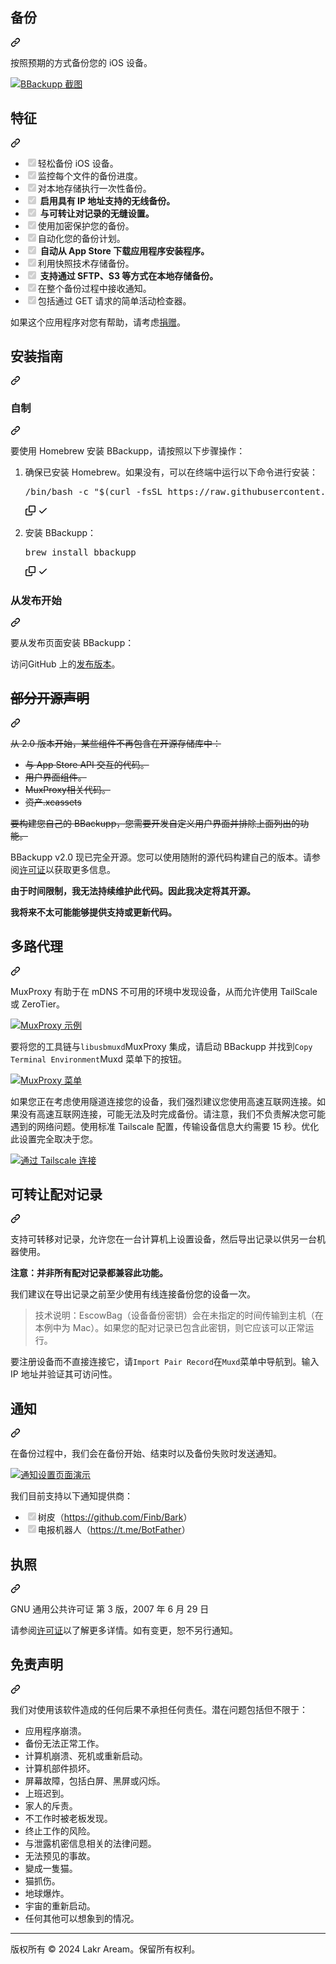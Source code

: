 <div class="Box-sc-g0xbh4-0 QkQOb js-snippet-clipboard-copy-unpositioned" data-hpc="true"><article class="markdown-body entry-content container-lg" itemprop="text"><div class="markdown-heading" dir="auto"><h1 tabindex="-1" class="heading-element" dir="auto"><font style="vertical-align: inherit;"><font style="vertical-align: inherit;">备份</font></font></h1><a id="user-content-bbackupp" class="anchor" aria-label="永久链接：BBackupp" href="#bbackupp"><svg class="octicon octicon-link" viewBox="0 0 16 16" version="1.1" width="16" height="16" aria-hidden="true"><path d="m7.775 3.275 1.25-1.25a3.5 3.5 0 1 1 4.95 4.95l-2.5 2.5a3.5 3.5 0 0 1-4.95 0 .751.751 0 0 1 .018-1.042.751.751 0 0 1 1.042-.018 1.998 1.998 0 0 0 2.83 0l2.5-2.5a2.002 2.002 0 0 0-2.83-2.83l-1.25 1.25a.751.751 0 0 1-1.042-.018.751.751 0 0 1-.018-1.042Zm-4.69 9.64a1.998 1.998 0 0 0 2.83 0l1.25-1.25a.751.751 0 0 1 1.042.018.751.751 0 0 1 .018 1.042l-1.25 1.25a3.5 3.5 0 1 1-4.95-4.95l2.5-2.5a3.5 3.5 0 0 1 4.95 0 .751.751 0 0 1-.018 1.042.751.751 0 0 1-1.042.018 1.998 1.998 0 0 0-2.83 0l-2.5 2.5a1.998 1.998 0 0 0 0 2.83Z"></path></svg></a></div>
<p dir="auto"><font style="vertical-align: inherit;"><font style="vertical-align: inherit;">按照预期的方式备份您的 iOS 设备。</font></font></p>
<p dir="auto"><a target="_blank" rel="noopener noreferrer" href="/Lakr233/BBackupp/blob/main/Resource/Readme/SCR-20240322-khfv.jpeg"><img src="/Lakr233/BBackupp/raw/main/Resource/Readme/SCR-20240322-khfv.jpeg" alt="BBackupp 截图" style="max-width: 100%;"></a></p>
<div class="markdown-heading" dir="auto"><h2 tabindex="-1" class="heading-element" dir="auto"><font style="vertical-align: inherit;"><font style="vertical-align: inherit;">特征</font></font></h2><a id="user-content-features" class="anchor" aria-label="固定链接：功能" href="#features"><svg class="octicon octicon-link" viewBox="0 0 16 16" version="1.1" width="16" height="16" aria-hidden="true"><path d="m7.775 3.275 1.25-1.25a3.5 3.5 0 1 1 4.95 4.95l-2.5 2.5a3.5 3.5 0 0 1-4.95 0 .751.751 0 0 1 .018-1.042.751.751 0 0 1 1.042-.018 1.998 1.998 0 0 0 2.83 0l2.5-2.5a2.002 2.002 0 0 0-2.83-2.83l-1.25 1.25a.751.751 0 0 1-1.042-.018.751.751 0 0 1-.018-1.042Zm-4.69 9.64a1.998 1.998 0 0 0 2.83 0l1.25-1.25a.751.751 0 0 1 1.042.018.751.751 0 0 1 .018 1.042l-1.25 1.25a3.5 3.5 0 1 1-4.95-4.95l2.5-2.5a3.5 3.5 0 0 1 4.95 0 .751.751 0 0 1-.018 1.042.751.751 0 0 1-1.042.018 1.998 1.998 0 0 0-2.83 0l-2.5 2.5a1.998 1.998 0 0 0 0 2.83Z"></path></svg></a></div>
<ul class="contains-task-list">
<li class="task-list-item"><input type="checkbox" id="" disabled="" class="task-list-item-checkbox" checked=""><font style="vertical-align: inherit;"><font style="vertical-align: inherit;">轻松备份 iOS 设备。</font></font></li>
<li class="task-list-item"><input type="checkbox" id="" disabled="" class="task-list-item-checkbox" checked=""><font style="vertical-align: inherit;"><font style="vertical-align: inherit;">监控每个文件的备份进度。</font></font></li>
<li class="task-list-item"><input type="checkbox" id="" disabled="" class="task-list-item-checkbox" checked=""><font style="vertical-align: inherit;"><font style="vertical-align: inherit;">对本地存储执行一次性备份。</font></font></li>
<li class="task-list-item"><input type="checkbox" id="" disabled="" class="task-list-item-checkbox" checked=""> <strong><font style="vertical-align: inherit;"><font style="vertical-align: inherit;">启用具有 IP 地址支持的无线备份。</font></font></strong></li>
<li class="task-list-item"><input type="checkbox" id="" disabled="" class="task-list-item-checkbox" checked=""> <strong><font style="vertical-align: inherit;"><font style="vertical-align: inherit;">与可转让对记录的无缝设置。</font></font></strong></li>
<li class="task-list-item"><input type="checkbox" id="" disabled="" class="task-list-item-checkbox" checked=""><font style="vertical-align: inherit;"><font style="vertical-align: inherit;">使用加密保护您的备份。</font></font></li>
<li class="task-list-item"><input type="checkbox" id="" disabled="" class="task-list-item-checkbox" checked=""><font style="vertical-align: inherit;"><font style="vertical-align: inherit;">自动化您的备份计划。</font></font></li>
<li class="task-list-item"><input type="checkbox" id="" disabled="" class="task-list-item-checkbox" checked=""> <strong><font style="vertical-align: inherit;"><font style="vertical-align: inherit;">自动从 App Store 下载应用程序安装程序。</font></font></strong></li>
<li class="task-list-item"><input type="checkbox" id="" disabled="" class="task-list-item-checkbox" checked=""><font style="vertical-align: inherit;"><font style="vertical-align: inherit;">利用快照技术存储备份。</font></font></li>
<li class="task-list-item"><input type="checkbox" id="" disabled="" class="task-list-item-checkbox" checked=""> <strong><font style="vertical-align: inherit;"><font style="vertical-align: inherit;">支持通过 SFTP、S3 等方式在本地存储备份。</font></font></strong></li>
<li class="task-list-item"><input type="checkbox" id="" disabled="" class="task-list-item-checkbox" checked=""><font style="vertical-align: inherit;"><font style="vertical-align: inherit;">在整个备份过程中接收通知。</font></font></li>
<li class="task-list-item"><input type="checkbox" id="" disabled="" class="task-list-item-checkbox" checked=""><font style="vertical-align: inherit;"><font style="vertical-align: inherit;">包括通过 GET 请求的简单活动检查器。</font></font></li>
</ul>
<p dir="auto"><font style="vertical-align: inherit;"><font style="vertical-align: inherit;">如果这个应用程序对您有帮助，请考虑</font></font><a href="https://github.com/sponsors/Lakr233"><font style="vertical-align: inherit;"><font style="vertical-align: inherit;">捐赠</font></font></a><font style="vertical-align: inherit;"><font style="vertical-align: inherit;">。</font></font></p>
<div class="markdown-heading" dir="auto"><h2 tabindex="-1" class="heading-element" dir="auto"><font style="vertical-align: inherit;"><font style="vertical-align: inherit;">安装指南</font></font></h2><a id="user-content-installation-guide" class="anchor" aria-label="固定链接：安装指南" href="#installation-guide"><svg class="octicon octicon-link" viewBox="0 0 16 16" version="1.1" width="16" height="16" aria-hidden="true"><path d="m7.775 3.275 1.25-1.25a3.5 3.5 0 1 1 4.95 4.95l-2.5 2.5a3.5 3.5 0 0 1-4.95 0 .751.751 0 0 1 .018-1.042.751.751 0 0 1 1.042-.018 1.998 1.998 0 0 0 2.83 0l2.5-2.5a2.002 2.002 0 0 0-2.83-2.83l-1.25 1.25a.751.751 0 0 1-1.042-.018.751.751 0 0 1-.018-1.042Zm-4.69 9.64a1.998 1.998 0 0 0 2.83 0l1.25-1.25a.751.751 0 0 1 1.042.018.751.751 0 0 1 .018 1.042l-1.25 1.25a3.5 3.5 0 1 1-4.95-4.95l2.5-2.5a3.5 3.5 0 0 1 4.95 0 .751.751 0 0 1-.018 1.042.751.751 0 0 1-1.042.018 1.998 1.998 0 0 0-2.83 0l-2.5 2.5a1.998 1.998 0 0 0 0 2.83Z"></path></svg></a></div>
<div class="markdown-heading" dir="auto"><h3 tabindex="-1" class="heading-element" dir="auto"><font style="vertical-align: inherit;"><font style="vertical-align: inherit;">自制</font></font></h3><a id="user-content-homebrew" class="anchor" aria-label="永久链接：Homebrew" href="#homebrew"><svg class="octicon octicon-link" viewBox="0 0 16 16" version="1.1" width="16" height="16" aria-hidden="true"><path d="m7.775 3.275 1.25-1.25a3.5 3.5 0 1 1 4.95 4.95l-2.5 2.5a3.5 3.5 0 0 1-4.95 0 .751.751 0 0 1 .018-1.042.751.751 0 0 1 1.042-.018 1.998 1.998 0 0 0 2.83 0l2.5-2.5a2.002 2.002 0 0 0-2.83-2.83l-1.25 1.25a.751.751 0 0 1-1.042-.018.751.751 0 0 1-.018-1.042Zm-4.69 9.64a1.998 1.998 0 0 0 2.83 0l1.25-1.25a.751.751 0 0 1 1.042.018.751.751 0 0 1 .018 1.042l-1.25 1.25a3.5 3.5 0 1 1-4.95-4.95l2.5-2.5a3.5 3.5 0 0 1 4.95 0 .751.751 0 0 1-.018 1.042.751.751 0 0 1-1.042.018 1.998 1.998 0 0 0-2.83 0l-2.5 2.5a1.998 1.998 0 0 0 0 2.83Z"></path></svg></a></div>
<p dir="auto"><font style="vertical-align: inherit;"><font style="vertical-align: inherit;">要使用 Homebrew 安装 BBackupp，请按照以下步骤操作：</font></font></p>
<ol dir="auto">
<li>
<p dir="auto"><font style="vertical-align: inherit;"><font style="vertical-align: inherit;">确保已安装 Homebrew。如果没有，可以在终端中运行以下命令进行安装：</font></font></p>
<div class="highlight highlight-source-shell notranslate position-relative overflow-auto" dir="auto"><pre>/bin/bash -c <span class="pl-s"><span class="pl-pds">"</span><span class="pl-s"><span class="pl-pds">$(</span>curl -fsSL https://raw.githubusercontent.com/Homebrew/install/HEAD/install.sh<span class="pl-pds">)</span></span><span class="pl-pds">"</span></span></pre><div class="zeroclipboard-container">
    <clipboard-copy aria-label="Copy" class="ClipboardButton btn btn-invisible js-clipboard-copy m-2 p-0 d-flex flex-justify-center flex-items-center" data-copy-feedback="Copied!" data-tooltip-direction="w" value="/bin/bash -c &quot;$(curl -fsSL https://raw.githubusercontent.com/Homebrew/install/HEAD/install.sh)&quot;" tabindex="0" role="button">
      <svg aria-hidden="true" height="16" viewBox="0 0 16 16" version="1.1" width="16" data-view-component="true" class="octicon octicon-copy js-clipboard-copy-icon">
    <path d="M0 6.75C0 5.784.784 5 1.75 5h1.5a.75.75 0 0 1 0 1.5h-1.5a.25.25 0 0 0-.25.25v7.5c0 .138.112.25.25.25h7.5a.25.25 0 0 0 .25-.25v-1.5a.75.75 0 0 1 1.5 0v1.5A1.75 1.75 0 0 1 9.25 16h-7.5A1.75 1.75 0 0 1 0 14.25Z"></path><path d="M5 1.75C5 .784 5.784 0 6.75 0h7.5C15.216 0 16 .784 16 1.75v7.5A1.75 1.75 0 0 1 14.25 11h-7.5A1.75 1.75 0 0 1 5 9.25Zm1.75-.25a.25.25 0 0 0-.25.25v7.5c0 .138.112.25.25.25h7.5a.25.25 0 0 0 .25-.25v-7.5a.25.25 0 0 0-.25-.25Z"></path>
</svg>
      <svg aria-hidden="true" height="16" viewBox="0 0 16 16" version="1.1" width="16" data-view-component="true" class="octicon octicon-check js-clipboard-check-icon color-fg-success d-none">
    <path d="M13.78 4.22a.75.75 0 0 1 0 1.06l-7.25 7.25a.75.75 0 0 1-1.06 0L2.22 9.28a.751.751 0 0 1 .018-1.042.751.751 0 0 1 1.042-.018L6 10.94l6.72-6.72a.75.75 0 0 1 1.06 0Z"></path>
</svg>
    </clipboard-copy>
  </div></div>
</li>
<li>
<p dir="auto"><font style="vertical-align: inherit;"><font style="vertical-align: inherit;">安装 BBackupp：</font></font></p>
<div class="highlight highlight-source-shell notranslate position-relative overflow-auto" dir="auto"><pre>brew install bbackupp</pre><div class="zeroclipboard-container">
    <clipboard-copy aria-label="Copy" class="ClipboardButton btn btn-invisible js-clipboard-copy m-2 p-0 d-flex flex-justify-center flex-items-center" data-copy-feedback="Copied!" data-tooltip-direction="w" value="brew install bbackupp" tabindex="0" role="button">
      <svg aria-hidden="true" height="16" viewBox="0 0 16 16" version="1.1" width="16" data-view-component="true" class="octicon octicon-copy js-clipboard-copy-icon">
    <path d="M0 6.75C0 5.784.784 5 1.75 5h1.5a.75.75 0 0 1 0 1.5h-1.5a.25.25 0 0 0-.25.25v7.5c0 .138.112.25.25.25h7.5a.25.25 0 0 0 .25-.25v-1.5a.75.75 0 0 1 1.5 0v1.5A1.75 1.75 0 0 1 9.25 16h-7.5A1.75 1.75 0 0 1 0 14.25Z"></path><path d="M5 1.75C5 .784 5.784 0 6.75 0h7.5C15.216 0 16 .784 16 1.75v7.5A1.75 1.75 0 0 1 14.25 11h-7.5A1.75 1.75 0 0 1 5 9.25Zm1.75-.25a.25.25 0 0 0-.25.25v7.5c0 .138.112.25.25.25h7.5a.25.25 0 0 0 .25-.25v-7.5a.25.25 0 0 0-.25-.25Z"></path>
</svg>
      <svg aria-hidden="true" height="16" viewBox="0 0 16 16" version="1.1" width="16" data-view-component="true" class="octicon octicon-check js-clipboard-check-icon color-fg-success d-none">
    <path d="M13.78 4.22a.75.75 0 0 1 0 1.06l-7.25 7.25a.75.75 0 0 1-1.06 0L2.22 9.28a.751.751 0 0 1 .018-1.042.751.751 0 0 1 1.042-.018L6 10.94l6.72-6.72a.75.75 0 0 1 1.06 0Z"></path>
</svg>
    </clipboard-copy>
  </div></div>
</li>
</ol>
<div class="markdown-heading" dir="auto"><h3 tabindex="-1" class="heading-element" dir="auto"><font style="vertical-align: inherit;"><font style="vertical-align: inherit;">从发布开始</font></font></h3><a id="user-content-from-release" class="anchor" aria-label="固定链接：来自发布" href="#from-release"><svg class="octicon octicon-link" viewBox="0 0 16 16" version="1.1" width="16" height="16" aria-hidden="true"><path d="m7.775 3.275 1.25-1.25a3.5 3.5 0 1 1 4.95 4.95l-2.5 2.5a3.5 3.5 0 0 1-4.95 0 .751.751 0 0 1 .018-1.042.751.751 0 0 1 1.042-.018 1.998 1.998 0 0 0 2.83 0l2.5-2.5a2.002 2.002 0 0 0-2.83-2.83l-1.25 1.25a.751.751 0 0 1-1.042-.018.751.751 0 0 1-.018-1.042Zm-4.69 9.64a1.998 1.998 0 0 0 2.83 0l1.25-1.25a.751.751 0 0 1 1.042.018.751.751 0 0 1 .018 1.042l-1.25 1.25a3.5 3.5 0 1 1-4.95-4.95l2.5-2.5a3.5 3.5 0 0 1 4.95 0 .751.751 0 0 1-.018 1.042.751.751 0 0 1-1.042.018 1.998 1.998 0 0 0-2.83 0l-2.5 2.5a1.998 1.998 0 0 0 0 2.83Z"></path></svg></a></div>
<p dir="auto"><font style="vertical-align: inherit;"><font style="vertical-align: inherit;">要从发布页面安装 BBackupp：</font></font></p>
<p dir="auto"><font style="vertical-align: inherit;"><font style="vertical-align: inherit;">访问GitHub 上的</font></font><a href="https://github.com/Lakr233/BBackupp/releases"><font style="vertical-align: inherit;"><font style="vertical-align: inherit;">发布版本</font></font></a><font style="vertical-align: inherit;"><font style="vertical-align: inherit;">。</font></font></p>
<div class="markdown-heading" dir="auto"><h2 tabindex="-1" class="heading-element" dir="auto"><del><font style="vertical-align: inherit;"><font style="vertical-align: inherit;">部分开源声明</font></font></del></h2><a id="user-content-partial-open-source-notice" class="anchor" aria-label="永久链接：部分开源声明" href="#partial-open-source-notice"><svg class="octicon octicon-link" viewBox="0 0 16 16" version="1.1" width="16" height="16" aria-hidden="true"><path d="m7.775 3.275 1.25-1.25a3.5 3.5 0 1 1 4.95 4.95l-2.5 2.5a3.5 3.5 0 0 1-4.95 0 .751.751 0 0 1 .018-1.042.751.751 0 0 1 1.042-.018 1.998 1.998 0 0 0 2.83 0l2.5-2.5a2.002 2.002 0 0 0-2.83-2.83l-1.25 1.25a.751.751 0 0 1-1.042-.018.751.751 0 0 1-.018-1.042Zm-4.69 9.64a1.998 1.998 0 0 0 2.83 0l1.25-1.25a.751.751 0 0 1 1.042.018.751.751 0 0 1 .018 1.042l-1.25 1.25a3.5 3.5 0 1 1-4.95-4.95l2.5-2.5a3.5 3.5 0 0 1 4.95 0 .751.751 0 0 1-.018 1.042.751.751 0 0 1-1.042.018 1.998 1.998 0 0 0-2.83 0l-2.5 2.5a1.998 1.998 0 0 0 0 2.83Z"></path></svg></a></div>
<p dir="auto"><del><font style="vertical-align: inherit;"><font style="vertical-align: inherit;">从 2.0 版本开始，某些组件不再包含在开源存储库中：</font></font></del></p>
<ul dir="auto">
<li><del><font style="vertical-align: inherit;"><font style="vertical-align: inherit;">与 App Store API 交互的代码。</font></font></del></li>
<li><del><font style="vertical-align: inherit;"><font style="vertical-align: inherit;">用户界面组件。</font></font></del></li>
<li><del><font style="vertical-align: inherit;"><font style="vertical-align: inherit;">MuxProxy相关代码。</font></font></del></li>
<li><del><font style="vertical-align: inherit;"><font style="vertical-align: inherit;">资产.xcassets</font></font></del></li>
</ul>
<p dir="auto"><del><font style="vertical-align: inherit;"><font style="vertical-align: inherit;">要构建您自己的 BBackupp，您需要开发自定义用户界面并排除上面列出的功能。</font></font></del></p>
<p dir="auto"><font style="vertical-align: inherit;"><font style="vertical-align: inherit;">BBackupp v2.0 现已完全开源。您可以使用随附的源代码构建自己的版本。请参阅</font></font><a href="/Lakr233/BBackupp/blob/main/LICENSE"><font style="vertical-align: inherit;"><font style="vertical-align: inherit;">许可证</font></font></a><font style="vertical-align: inherit;"><font style="vertical-align: inherit;">以获取更多信息。</font></font></p>
<p dir="auto"><strong><font style="vertical-align: inherit;"><font style="vertical-align: inherit;">由于时间限制，我无法持续维护此代码。因此我决定将其开源。</font></font></strong></p>
<p dir="auto"><strong><font style="vertical-align: inherit;"><font style="vertical-align: inherit;">我将来不太可能能够提供支持或更新代码。</font></font></strong></p>
<div class="markdown-heading" dir="auto"><h2 tabindex="-1" class="heading-element" dir="auto"><font style="vertical-align: inherit;"><font style="vertical-align: inherit;">多路代理</font></font></h2><a id="user-content-muxproxy" class="anchor" aria-label="永久链接：MuxProxy" href="#muxproxy"><svg class="octicon octicon-link" viewBox="0 0 16 16" version="1.1" width="16" height="16" aria-hidden="true"><path d="m7.775 3.275 1.25-1.25a3.5 3.5 0 1 1 4.95 4.95l-2.5 2.5a3.5 3.5 0 0 1-4.95 0 .751.751 0 0 1 .018-1.042.751.751 0 0 1 1.042-.018 1.998 1.998 0 0 0 2.83 0l2.5-2.5a2.002 2.002 0 0 0-2.83-2.83l-1.25 1.25a.751.751 0 0 1-1.042-.018.751.751 0 0 1-.018-1.042Zm-4.69 9.64a1.998 1.998 0 0 0 2.83 0l1.25-1.25a.751.751 0 0 1 1.042.018.751.751 0 0 1 .018 1.042l-1.25 1.25a3.5 3.5 0 1 1-4.95-4.95l2.5-2.5a3.5 3.5 0 0 1 4.95 0 .751.751 0 0 1-.018 1.042.751.751 0 0 1-1.042.018 1.998 1.998 0 0 0-2.83 0l-2.5 2.5a1.998 1.998 0 0 0 0 2.83Z"></path></svg></a></div>
<p dir="auto"><font style="vertical-align: inherit;"><font style="vertical-align: inherit;">MuxProxy 有助于在 mDNS 不可用的环境中发现设备，从而允许使用 TailScale 或 ZeroTier。</font></font></p>
<p dir="auto"><a target="_blank" rel="noopener noreferrer" href="/Lakr233/BBackupp/blob/main/Resource/Readme/SCR-20240322-kihu.png"><img src="/Lakr233/BBackupp/raw/main/Resource/Readme/SCR-20240322-kihu.png" alt="MuxProxy 示例" style="max-width: 100%;"></a></p>
<p dir="auto"><font style="vertical-align: inherit;"><font style="vertical-align: inherit;">要将您的工具链与</font></font><code>libusbmuxd</code><font style="vertical-align: inherit;"><font style="vertical-align: inherit;">MuxProxy 集成，请启动 BBackupp 并找到</font></font><code>Copy Terminal Environment</code><font style="vertical-align: inherit;"><font style="vertical-align: inherit;">Muxd 菜单下的按钮。</font></font></p>
<p dir="auto"><a target="_blank" rel="noopener noreferrer" href="/Lakr233/BBackupp/blob/main/Resource/Readme/SCR-20240322-hbbb.png"><img src="/Lakr233/BBackupp/raw/main/Resource/Readme/SCR-20240322-hbbb.png" alt="MuxProxy 菜单" style="max-width: 100%;"></a></p>
<p dir="auto"><font style="vertical-align: inherit;"><font style="vertical-align: inherit;">如果您正在考虑使用隧道连接您的设备，我们强烈建议您使用高速互联网连接。如果没有高速互联网连接，可能无法及时完成备份。请注意，我们不负责解决您可能遇到的网络问题。使用标准 Tailscale 配置，传输设备信息大约需要 15 秒。优化此设置完全取决于您。</font></font></p>
<p dir="auto"><a target="_blank" rel="noopener noreferrer" href="/Lakr233/BBackupp/blob/main/Resource/Readme/SCR-20240325-jero.png"><img src="/Lakr233/BBackupp/raw/main/Resource/Readme/SCR-20240325-jero.png" alt="通过 Tailscale 连接" style="max-width: 100%;"></a></p>
<div class="markdown-heading" dir="auto"><h2 tabindex="-1" class="heading-element" dir="auto"><font style="vertical-align: inherit;"><font style="vertical-align: inherit;">可转让配对记录</font></font></h2><a id="user-content-transferable-pair-record" class="anchor" aria-label="永久链接：可转让配对记录" href="#transferable-pair-record"><svg class="octicon octicon-link" viewBox="0 0 16 16" version="1.1" width="16" height="16" aria-hidden="true"><path d="m7.775 3.275 1.25-1.25a3.5 3.5 0 1 1 4.95 4.95l-2.5 2.5a3.5 3.5 0 0 1-4.95 0 .751.751 0 0 1 .018-1.042.751.751 0 0 1 1.042-.018 1.998 1.998 0 0 0 2.83 0l2.5-2.5a2.002 2.002 0 0 0-2.83-2.83l-1.25 1.25a.751.751 0 0 1-1.042-.018.751.751 0 0 1-.018-1.042Zm-4.69 9.64a1.998 1.998 0 0 0 2.83 0l1.25-1.25a.751.751 0 0 1 1.042.018.751.751 0 0 1 .018 1.042l-1.25 1.25a3.5 3.5 0 1 1-4.95-4.95l2.5-2.5a3.5 3.5 0 0 1 4.95 0 .751.751 0 0 1-.018 1.042.751.751 0 0 1-1.042.018 1.998 1.998 0 0 0-2.83 0l-2.5 2.5a1.998 1.998 0 0 0 0 2.83Z"></path></svg></a></div>
<p dir="auto"><font style="vertical-align: inherit;"><font style="vertical-align: inherit;">支持可转移对记录，允许您在一台计算机上设置设备，然后导出记录以供另一台机器使用。</font></font></p>
<p dir="auto"><strong><font style="vertical-align: inherit;"><font style="vertical-align: inherit;">注意：并非所有配对记录都兼容此功能。</font></font></strong></p>
<p dir="auto"><font style="vertical-align: inherit;"><font style="vertical-align: inherit;">我们建议在导出记录之前至少使用有线连接备份您的设备一次。</font></font></p>
<blockquote>
<p dir="auto"><font style="vertical-align: inherit;"><font style="vertical-align: inherit;">技术说明：EscowBag（设备备份密钥）会在未指定的时间传输到主机（在本例中为 Mac）。如果您的配对记录已包含此密钥，则它应该可以正常运行。</font></font></p>
</blockquote>
<p dir="auto"><font style="vertical-align: inherit;"><font style="vertical-align: inherit;">要注册设备而不直接连接它，请</font></font><code>Import Pair Record</code><font style="vertical-align: inherit;"><font style="vertical-align: inherit;">在</font></font><code>Muxd</code><font style="vertical-align: inherit;"><font style="vertical-align: inherit;">菜单中导航到。输入 IP 地址并验证其可访问性。</font></font></p>
<div class="markdown-heading" dir="auto"><h2 tabindex="-1" class="heading-element" dir="auto"><font style="vertical-align: inherit;"><font style="vertical-align: inherit;">通知</font></font></h2><a id="user-content-notifications" class="anchor" aria-label="固定链接：通知" href="#notifications"><svg class="octicon octicon-link" viewBox="0 0 16 16" version="1.1" width="16" height="16" aria-hidden="true"><path d="m7.775 3.275 1.25-1.25a3.5 3.5 0 1 1 4.95 4.95l-2.5 2.5a3.5 3.5 0 0 1-4.95 0 .751.751 0 0 1 .018-1.042.751.751 0 0 1 1.042-.018 1.998 1.998 0 0 0 2.83 0l2.5-2.5a2.002 2.002 0 0 0-2.83-2.83l-1.25 1.25a.751.751 0 0 1-1.042-.018.751.751 0 0 1-.018-1.042Zm-4.69 9.64a1.998 1.998 0 0 0 2.83 0l1.25-1.25a.751.751 0 0 1 1.042.018.751.751 0 0 1 .018 1.042l-1.25 1.25a3.5 3.5 0 1 1-4.95-4.95l2.5-2.5a3.5 3.5 0 0 1 4.95 0 .751.751 0 0 1-.018 1.042.751.751 0 0 1-1.042.018 1.998 1.998 0 0 0-2.83 0l-2.5 2.5a1.998 1.998 0 0 0 0 2.83Z"></path></svg></a></div>
<p dir="auto"><font style="vertical-align: inherit;"><font style="vertical-align: inherit;">在备份过程中，我们会在备份开始、结束时以及备份失败时发送通知。</font></font></p>
<p dir="auto"><a target="_blank" rel="noopener noreferrer" href="/Lakr233/BBackupp/blob/main/Resource/Readme/SCR-20240322-khof.jpeg"><img src="/Lakr233/BBackupp/raw/main/Resource/Readme/SCR-20240322-khof.jpeg" alt="通知设置页面演示" style="max-width: 100%;"></a></p>
<p dir="auto"><font style="vertical-align: inherit;"><font style="vertical-align: inherit;">我们目前支持以下通知提供商：</font></font></p>
<ul class="contains-task-list">
<li class="task-list-item"><input type="checkbox" id="" disabled="" class="task-list-item-checkbox" checked=""><font style="vertical-align: inherit;"><font style="vertical-align: inherit;">树皮（</font></font><a href="https://github.com/Finb/Bark"><font style="vertical-align: inherit;"><font style="vertical-align: inherit;">https://github.com/Finb/Bark</font></font></a><font style="vertical-align: inherit;"><font style="vertical-align: inherit;">）</font></font></li>
<li class="task-list-item"><input type="checkbox" id="" disabled="" class="task-list-item-checkbox" checked=""><font style="vertical-align: inherit;"><font style="vertical-align: inherit;">电报机器人（</font></font><a href="https://t.me/BotFather" rel="nofollow"><font style="vertical-align: inherit;"><font style="vertical-align: inherit;">https://t.me/BotFather</font></font></a><font style="vertical-align: inherit;"><font style="vertical-align: inherit;">）</font></font></li>
</ul>
<div class="markdown-heading" dir="auto"><h2 tabindex="-1" class="heading-element" dir="auto"><font style="vertical-align: inherit;"><font style="vertical-align: inherit;">执照</font></font></h2><a id="user-content-license" class="anchor" aria-label="永久链接：许可证" href="#license"><svg class="octicon octicon-link" viewBox="0 0 16 16" version="1.1" width="16" height="16" aria-hidden="true"><path d="m7.775 3.275 1.25-1.25a3.5 3.5 0 1 1 4.95 4.95l-2.5 2.5a3.5 3.5 0 0 1-4.95 0 .751.751 0 0 1 .018-1.042.751.751 0 0 1 1.042-.018 1.998 1.998 0 0 0 2.83 0l2.5-2.5a2.002 2.002 0 0 0-2.83-2.83l-1.25 1.25a.751.751 0 0 1-1.042-.018.751.751 0 0 1-.018-1.042Zm-4.69 9.64a1.998 1.998 0 0 0 2.83 0l1.25-1.25a.751.751 0 0 1 1.042.018.751.751 0 0 1 .018 1.042l-1.25 1.25a3.5 3.5 0 1 1-4.95-4.95l2.5-2.5a3.5 3.5 0 0 1 4.95 0 .751.751 0 0 1-.018 1.042.751.751 0 0 1-1.042.018 1.998 1.998 0 0 0-2.83 0l-2.5 2.5a1.998 1.998 0 0 0 0 2.83Z"></path></svg></a></div>
<p dir="auto"><font style="vertical-align: inherit;"><font style="vertical-align: inherit;">GNU 通用公共许可证 第 3 版，2007 年 6 月 29 日</font></font></p>
<p dir="auto"><font style="vertical-align: inherit;"><font style="vertical-align: inherit;">请参阅</font></font><a href="/Lakr233/BBackupp/blob/main/LICENSE"><font style="vertical-align: inherit;"><font style="vertical-align: inherit;">许可证</font></font></a><font style="vertical-align: inherit;"><font style="vertical-align: inherit;">以了解更多详情。如有变更，恕不另行通知。</font></font></p>
<div class="markdown-heading" dir="auto"><h2 tabindex="-1" class="heading-element" dir="auto"><font style="vertical-align: inherit;"><font style="vertical-align: inherit;">免责声明</font></font></h2><a id="user-content-disclaimer" class="anchor" aria-label="永久链接：免责声明" href="#disclaimer"><svg class="octicon octicon-link" viewBox="0 0 16 16" version="1.1" width="16" height="16" aria-hidden="true"><path d="m7.775 3.275 1.25-1.25a3.5 3.5 0 1 1 4.95 4.95l-2.5 2.5a3.5 3.5 0 0 1-4.95 0 .751.751 0 0 1 .018-1.042.751.751 0 0 1 1.042-.018 1.998 1.998 0 0 0 2.83 0l2.5-2.5a2.002 2.002 0 0 0-2.83-2.83l-1.25 1.25a.751.751 0 0 1-1.042-.018.751.751 0 0 1-.018-1.042Zm-4.69 9.64a1.998 1.998 0 0 0 2.83 0l1.25-1.25a.751.751 0 0 1 1.042.018.751.751 0 0 1 .018 1.042l-1.25 1.25a3.5 3.5 0 1 1-4.95-4.95l2.5-2.5a3.5 3.5 0 0 1 4.95 0 .751.751 0 0 1-.018 1.042.751.751 0 0 1-1.042.018 1.998 1.998 0 0 0-2.83 0l-2.5 2.5a1.998 1.998 0 0 0 0 2.83Z"></path></svg></a></div>
<p dir="auto"><font style="vertical-align: inherit;"><font style="vertical-align: inherit;">我们对使用该软件造成的任何后果不承担任何责任。潜在问题包括但不限于：</font></font></p>
<ul dir="auto">
<li><font style="vertical-align: inherit;"><font style="vertical-align: inherit;">应用程序崩溃。</font></font></li>
<li><font style="vertical-align: inherit;"><font style="vertical-align: inherit;">备份无法正常工作。</font></font></li>
<li><font style="vertical-align: inherit;"><font style="vertical-align: inherit;">计算机崩溃、死机或重新启动。</font></font></li>
<li><font style="vertical-align: inherit;"><font style="vertical-align: inherit;">计算机部件损坏。</font></font></li>
<li><font style="vertical-align: inherit;"><font style="vertical-align: inherit;">屏幕故障，包括白屏、黑屏或闪烁。</font></font></li>
<li><font style="vertical-align: inherit;"><font style="vertical-align: inherit;">上班迟到。</font></font></li>
<li><font style="vertical-align: inherit;"><font style="vertical-align: inherit;">家人的斥责。</font></font></li>
<li><font style="vertical-align: inherit;"><font style="vertical-align: inherit;">不工作时被老板发现。</font></font></li>
<li><font style="vertical-align: inherit;"><font style="vertical-align: inherit;">终止工作的风险。</font></font></li>
<li><font style="vertical-align: inherit;"><font style="vertical-align: inherit;">与泄露机密信息相关的法律问题。</font></font></li>
<li><font style="vertical-align: inherit;"><font style="vertical-align: inherit;">无法预见的事故。</font></font></li>
<li><font style="vertical-align: inherit;"><font style="vertical-align: inherit;">變成一隻猫。</font></font></li>
<li><font style="vertical-align: inherit;"><font style="vertical-align: inherit;">猫抓伤。</font></font></li>
<li><font style="vertical-align: inherit;"><font style="vertical-align: inherit;">地球爆炸。</font></font></li>
<li><font style="vertical-align: inherit;"><font style="vertical-align: inherit;">宇宙的重新启动。</font></font></li>
<li><font style="vertical-align: inherit;"><font style="vertical-align: inherit;">任何其他可以想象到的情况。</font></font></li>
</ul>
<hr>
<p dir="auto"><font style="vertical-align: inherit;"><font style="vertical-align: inherit;">版权所有 © 2024 Lakr Aream。保留所有权利。</font></font></p>
</article></div>
